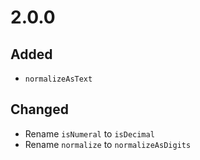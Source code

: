 # 2.0.0

## Added

* `normalizeAsText`

## Changed

* Rename `isNumeral` to `isDecimal`
* Rename `normalize` to `normalizeAsDigits`
